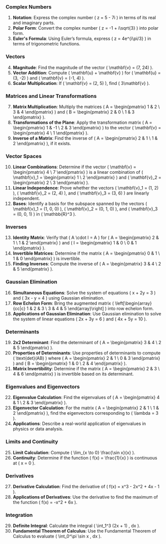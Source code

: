 ### Complex Numbers
1. **Notation**: Express the complex number \( z = 5 - 7i \) in terms of its real and imaginary parts.
2. **Polar Form**: Convert the complex number \( z = -1 + i\sqrt{3} \) into polar form.
3. **Euler's Formula**: Using Euler’s formula, express \( z = 4e^{i\pi/3} \) in terms of trigonometric functions.

### Vectors
4. **Magnitude**: Find the magnitude of the vector \( \mathbf{v} = (7, 24) \).
5. **Vector Addition**: Compute \( \mathbf{u} + \mathbf{v} \) for \( \mathbf{u} = (3, -2) \) and \( \mathbf{v} = (-1, 4) \).
6. **Scalar Multiplication**: If \( \mathbf{v} = (2, 5) \), find \( 3\mathbf{v} \).

### Matrices and Linear Transformations
7. **Matrix Multiplication**: Multiply the matrices \( A = \begin{pmatrix} 1 & 2 \\ 3 & 4 \end{pmatrix} \) and \( B = \begin{pmatrix} 2 & 0 \\ 1 & 3 \end{pmatrix} \).
8. **Transformations of the Plane**: Apply the transformation matrix \( A = \begin{pmatrix} 1 & -1 \\ 2 & 3 \end{pmatrix} \) to the vector \( \mathbf{v} = \begin{pmatrix} 4 \\ 1 \end{pmatrix} \).
9. **Inverse of a Matrix**: Find the inverse of \( A = \begin{pmatrix} 2 & 1 \\ 1 & 2 \end{pmatrix} \), if it exists.

### Vector Spaces
10. **Linear Combinations**: Determine if the vector \( \mathbf{v} = \begin{pmatrix} 4 \\ 7 \end{pmatrix} \) is a linear combination of \( \mathbf{v}_1 = \begin{pmatrix} 1 \\ 2 \end{pmatrix} \) and \( \mathbf{v}_2 = \begin{pmatrix} 2 \\ 3 \end{pmatrix} \).
11. **Linear Independence**: Prove whether the vectors \( \mathbf{v}_1 = (1, 2) \), \( \mathbf{v}_2 = (2, 4) \), and \( \mathbf{v}_3 = (3, 6) \) are linearly independent.
12. **Bases**: Identify a basis for the subspace spanned by the vectors \( \mathbf{v}_1 = (1, 0, 0) \), \( \mathbf{v}_2 = (0, 1, 0) \), and \( \mathbf{v}_3 = (0, 0, 1) \) in \( \mathbb{R}^3 \).

### Inverses
13. **Identity Matrix**: Verify that \( A \cdot I = A \) for \( A = \begin{pmatrix} 2 & 1 \\ 1 & 2 \end{pmatrix} \) and \( I = \begin{pmatrix} 1 & 0 \\ 0 & 1 \end{pmatrix} \).
14. **Invertible Matrices**: Determine if the matrix \( A = \begin{pmatrix} 0 & 1 \\ 1 & 0 \end{pmatrix} \) is invertible.
15. **Finding Inverses**: Compute the inverse of \( A = \begin{pmatrix} 3 & 4 \\ 2 & 5 \end{pmatrix} \).

### Gaussian Elimination
16. **Simultaneous Equations**: Solve the system of equations \( x + 2y = 3 \) and \( 3x - y = 4 \) using Gaussian elimination.
17. **Row Echelon Form**: Bring the augmented matrix \( \left[\begin{array}{cc|c} 1 & 2 & 3 \\ 3 & 4 & 5 \end{array}\right] \) into row echelon form.
18. **Applications of Gaussian Elimination**: Use Gaussian elimination to solve the system of linear equations \( 2x + 3y = 6 \) and \( 4x + 5y = 10 \).

### Determinants
19. **2x2 Determinant**: Find the determinant of \( A = \begin{pmatrix} 3 & 4 \\ 2 & 5 \end{pmatrix} \).
20. **Properties of Determinants**: Use properties of determinants to compute \( \text{det}(AB) \) where \( A = \begin{pmatrix} 2 & 1 \\ 0 & 3 \end{pmatrix} \) and \( B = \begin{pmatrix} 1 & 0 \\ 2 & 4 \end{pmatrix} \).
21. **Matrix Invertibility**: Determine if the matrix \( A = \begin{pmatrix} 2 & 3 \\ 4 & 6 \end{pmatrix} \) is invertible based on its determinant.

### Eigenvalues and Eigenvectors
22. **Eigenvalue Calculation**: Find the eigenvalues of \( A = \begin{pmatrix} 4 & 1 \\ 2 & 3 \end{pmatrix} \).
23. **Eigenvector Calculation**: For the matrix \( A = \begin{pmatrix} 2 & 1 \\ 1 & 2 \end{pmatrix} \), find the eigenvectors corresponding to \( \lambda = 3 \).
24. **Applications**: Describe a real-world application of eigenvalues in physics or data analysis.

### Limits and Continuity
25. **Limit Calculation**: Compute \( \lim_{x \to 0} \frac{\sin x}{x} \).
26. **Continuity**: Determine if the function \( f(x) = \frac{1}{x} \) is continuous at \( x = 0 \).

### Derivatives
27. **Derivative Calculation**: Find the derivative of \( f(x) = x^3 - 2x^2 + 4x - 1 \).
28. **Applications of Derivatives**: Use the derivative to find the maximum of the function \( f(x) = -x^2 + 6x \).

### Integration
29. **Definite Integral**: Calculate the integral \( \int_1^3 (2x + 1) \, dx \).
30. **Fundamental Theorem of Calculus**: Use the Fundamental Theorem of Calculus to evaluate \( \int_0^\pi \sin x \, dx \).
